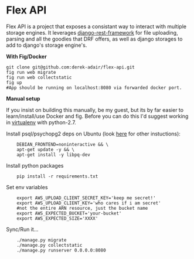 Flex API
==================

Flex API is a project that exposes a consistant way to interact with multiple storage engines.  It leverages [django-rest-framework](https://github.com/tomchristie/django-rest-framework) for file uploading, parsing and all the goodies that DRF offers, as well as django storages to add to django's storage engine's.

**With Fig/Docker**

    git clone git@github.com:derek-adair/flex-api.git
    fig run web migrate
    fig run web collectstatic
    fig up
    #App should be running on localhost:8080 via forwarded docker port.

**Manual setup**

If you insist on building this manually, be my guest, but its by far easier to learn/install/use Docker and fig.  Before you can do this I'd suggest working in [virtualenv](http://docs.python-guide.org/en/latest/dev/virtualenvs/) with python-2.7.

Install psql/psychopg2 deps on Ubuntu (look [here](https://wiki.postgresql.org/wiki/Detailed_installation_guides) for other instuctions):
```
    DEBIAN_FRONTEND=noninteractive && \
    apt-get update -y && \
    apt-get install -y libpq-dev
```
Install python packages
```
    pip install -r requirements.txt
``` 
Set env variables

```
    export AWS_UPLOAD_CLIENT_SECRET_KEY='keep me secret!'
    export AWS_UPLOAD_CLIENT_KEY='who cares if i am secret'
    #not the entire ARN resource, just the bucket name
    export AWS_EXPECTED_BUCKET='your-bucket'
    export AWS_EXPECTED_SIZE='XXXX'
```
Sync/Run it...
```
    ./manage.py migrate
    ./manage.py collectstatic
    ./manage.py runserver 0.0.0.0:8080
``` 

